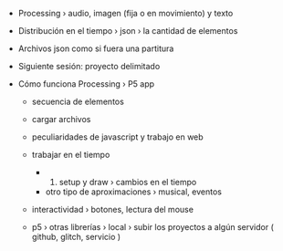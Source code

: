 
 - Processing › audio, imagen (fija o en movimiento) y texto 
 - Distribución en el tiempo › json › la cantidad de elementos
 - Archivos json como si fuera una partitura

 - Siguiente sesión: proyecto delimitado

 - Cómo funciona Processing › P5 app
   - secuencia de elementos 
   - cargar archivos
   - peculiaridades de javascript y trabajo en web
   - trabajar en el tiempo
     - 1. setup y draw › cambios en el tiempo
     - otro tipo de aproximaciones › musical, eventos
   - interactividad › botones, lectura del mouse

   - p5 › otras librerías › local › subir los proyectos a algún servidor ( github, glitch, servicio )  